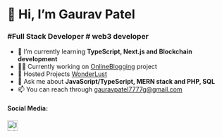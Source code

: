 # 👋 Hi, I’m Gaurav Patel
### #Full Stack Developer  # web3 developer

- 🌱 I’m currently learning **TypeScript, Next.js and Blockchain development**
- 👨‍💻 Currently working on [OnlineBlogging](https://github.com/Gaurav135472/BloggingWeb) project
- 🔭 Hosted Projects [WonderLust](https://gaurav-firstproject-rentalhome.onrender.com/listings)
- 💬 Ask me about **JavaScript/TypeScript, MERN stack and PHP, SQL**
- 📫 You can reach through [gauravpatel7777g@gmail.com](gauravpatel7777g@gmail.com)

#### Social Media: 
[<img src="https://cdn.hugeicons.com/icons/linkedin-01-stroke-rounded.svg" alt="linkedin-01" width="24" height="24" />](https://www.linkedin.com/in/gaurav-patel-693a59290/)
<!---
Gaurav135472/Gaurav135472 is a ✨ special ✨ repository because its `README.md` (this file) appears on your GitHub profile.
You can click the Preview link to take a look at your changes.
--->
